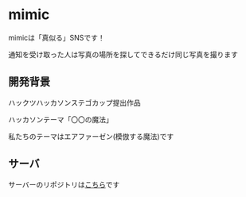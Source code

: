 # mimic

mimicは「真似る」SNSです！

通知を受け取った人は写真の場所を探してできるだけ同じ写真を撮ります

## 開発背景

ハックツハッカソンステゴカップ提出作品

ハッカソンテーマ「〇〇の魔法」

私たちのテーマはエアファーゼン(模倣する魔法)です

## サーバ

サーバーのリポジトリは[こちら](https://github.com/Tsubasa-2005/mimic-server)です

